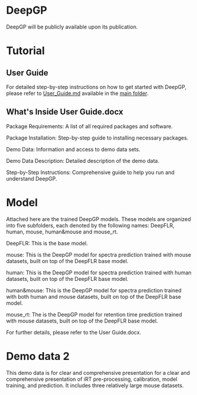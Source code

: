 # DeepGP
DeepGP will be publicly available upon its publication. 
# Tutorial
## User Guide
For detailed step-by-step instructions on how to get started with DeepGP, please refer to [User_Guide.md]() available in the [main folder]().

## What's Inside User Guide.docx

Package Requirements: A list of all required packages and software.

Package Installation: Step-by-step guide to installing necessary packages.

Demo Data: Information and access to demo data sets.

Demo Data Description: Detailed description of the demo data.

Step-by-Step Instructions: Comprehensive guide to help you run and understand DeepGP.

# Model
Attached here are the trained DeepGP models. These models are organized into five subfolders, each denoted by the following names: DeepFLR, human, mouse, human&mouse and mouse_rt.

DeepFLR: This is the base model.

mouse: This is the DeepGP model for spectra prediction trained with mouse datasets, built on top of the DeepFLR base model.

human: This is the DeepGP model for spectra prediction trained with human datasets, built on top of the DeepFLR base model.

human&mouse: This is the DeepGP model for spectra prediction trained with both human and mouse datasets, built on top of the DeepFLR base model.

mouse_rt: The is the DeepGP model for retention time prediction trained with mouse datasets, built on top of the DeepFLR base model.

For further details, please refer to the User Guide.docx.

# Demo data 2
This demo data is for clear and comprehensive presentation for a clear and comprehensive presentation of iRT pre-processing, calibration, model training, and prediction. It includes three relatively large mouse datasets.
